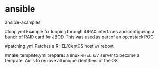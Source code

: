 # ansible
ansible-axamples

#loop.yml
Example for looping through iDRAC interfaces and configuring a bunch of RAID card for JBOD. This was used as part of an openstack POC

#patching.yml
Patches a RHEL/CentOS host w/ reboot

#make_template.yml
prepares a linux RHEL 6/7 server to become a template. Aims to remove all unique identifiers of the OS
